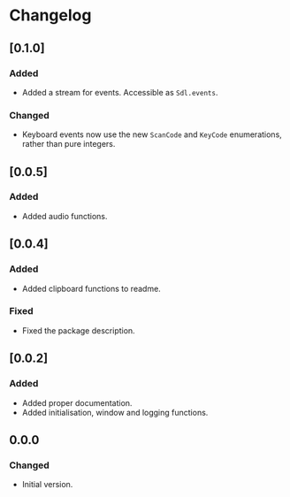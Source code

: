 # Changelog

## [0.1.0]

### Added

- Added a stream for events. Accessible as `Sdl.events`.

### Changed

- Keyboard events now use the new `ScanCode` and `KeyCode` enumerations, rather than pure integers.

## [0.0.5]

### Added

- Added audio functions.

## [0.0.4]

### Added

- Added clipboard functions to readme.

### Fixed

- Fixed the package description.

## [0.0.2]

### Added

- Added proper documentation.
- Added initialisation, window and logging functions.

## 0.0.0

### Changed

- Initial version.

